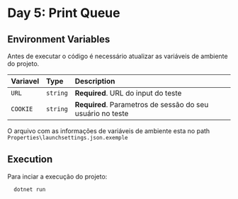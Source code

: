 # Day 5: Print Queue

##  Environment Variables

Antes de executar o código é necessário atualizar as variáveis de ambiente do projeto.

| Variavel | Type     | Description                |
| :-------- | :------- | :------------------------- |
| `URL` | `string` | **Required**. URL do input do teste |
| `COOKIE` | `string` | **Required**. Parametros de sessão do seu usuário no teste |

O arquivo com as informações de variáveis de ambiente esta no path `  Properties\launchsettings.json.exemple  `

## Execution

Para inciar a execução do projeto:

```bash
  dotnet run
```